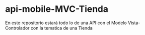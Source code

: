 # api-mobile-MVC-Tienda
En este repositorio estará todo lo de una API con el Modelo  Vista-Controlador con la tematica de una Tienda

